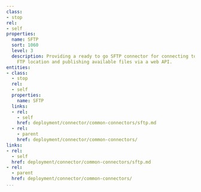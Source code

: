 ```yaml
---
class:
- stop
rel:
- self
properties:
  name: SFTP
  sort: 1060
  level: 3
  description: Providing a ready to go SFTP connector for connecting to an existing
    FTP location and publishing available files via a web API.
entities:
- class:
  - stop
  rel:
  - self
  properties:
    name: SFTP
  links:
  - rel:
    - self
    href: deployment/connector/common-connectors/sftp.md
  - rel:
    - parent
    href: deployment/connector/common-connectors/
links:
- rel:
  - self
  href: deployment/connector/common-connectors/sftp.md
- rel:
  - parent
  href: deployment/connector/common-connectors/
...
```

